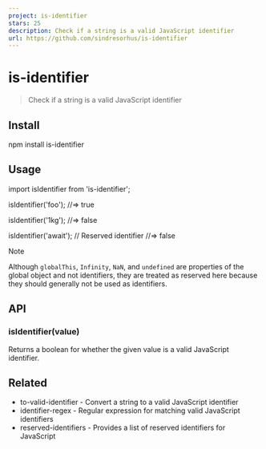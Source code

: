```yaml
---
project: is-identifier
stars: 25
description: Check if a string is a valid JavaScript identifier
url: https://github.com/sindresorhus/is-identifier
---
```


is-identifier
=============

> Check if a string is a valid JavaScript identifier

Install
-------

npm install is-identifier

Usage
-----

import isIdentifier from 'is-identifier';

isIdentifier('foo');
//=> true

isIdentifier('1kg');
//=> false

isIdentifier('await'); // Reserved identifier
//=> false

Note

Although `globalThis`, `Infinity`, `NaN`, and `undefined` are properties of the global object and not identifiers, they are treated as reserved here because they should generally not be used as identifiers.

API
---

### isIdentifier(value)

Returns a boolean for whether the given value is a valid JavaScript identifier.

Related
-------

-   to-valid-identifier - Convert a string to a valid JavaScript identifier
-   identifier-regex - Regular expression for matching valid JavaScript identifiers
-   reserved-identifiers - Provides a list of reserved identifiers for JavaScript
